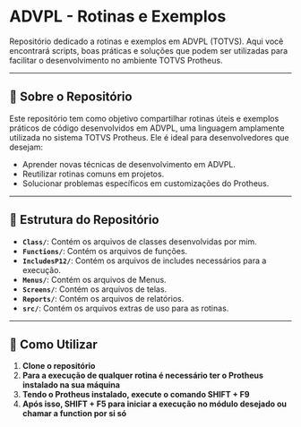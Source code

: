 # ADVPL - Rotinas e Exemplos  
Repositório dedicado a rotinas e exemplos em ADVPL (TOTVS). Aqui você encontrará scripts, boas práticas e soluções que podem ser utilizadas para facilitar o desenvolvimento no ambiente TOTVS Protheus.

---

## 📖 Sobre o Repositório  
Este repositório tem como objetivo compartilhar rotinas úteis e exemplos práticos de código desenvolvidos em ADVPL, uma linguagem amplamente utilizada no sistema TOTVS Protheus. Ele é ideal para desenvolvedores que desejam:

- Aprender novas técnicas de desenvolvimento em ADVPL.
- Reutilizar rotinas comuns em projetos.
- Solucionar problemas específicos em customizações do Protheus.

---

## 📂 Estrutura do Repositório  

- **`Class/`**:  Contém os arquivos de classes desenvolvidas por mim.
- **`Functions/`**: Contém os arquivos de funções. 
- **`IncludesP12/`**: Contém os arquivos de includes necessários para a execução.
- **`Menus/`**: Contém os arquivos de Menus.
- **`Screens/`**: Contém os arquivos de telas.
- **`Reports/`**: Contém os arquivos de relatórios.
- **`src/`**: Contém os arquivos extras de uso para as rotinas.  

---


## 🚀 Como Utilizar  

1. **Clone o repositório**
2. **Para a execução de qualquer rotina é necessário ter o Protheus instalado na sua máquina**
3. **Tendo o Protheus instalado, execute o comando SHIFT + F9**
4. **Após isso, SHIFT + F5 para iniciar a execução no módulo desejado ou chamar a function por si só**

